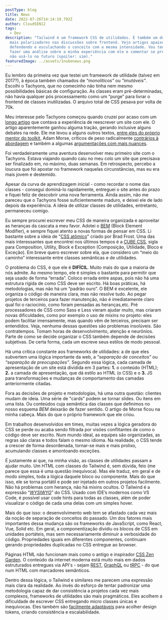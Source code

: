 ```yaml
---
postType: blog
title: News 
date: 2022-07-26T14:14:19.792Z
author: CloudSEN12
tags:
  - Dev
description: "Tailwind é um framework CSS de utilidades. É também um dos temas
  mais polarizadores nas discussões sobre frontend. Vejo artigos apaixonados
  defendendo e esculachando o conceito com a mesma intensidade. Vou tentar aqui
  fazer uma análise sobre a minha experiência com ele e comentar se pretendo ou
  não usá-lo no futuro (spoiler: sim)."
featuredImage: ../assets/1nubenews.png
---
```

Eu lembro da primeira vez que testei um framework de utilidade (talvez em 2017?), à época também chamados de *“monolíticos”* ou *"imutáveis"*. Escolhi o Tachyons, que no comecinho não tinha nem mesmo possibilidades básicas de configuração. As classes eram pré-determinadas, não havia qualquer pós processamento como um “purge” para livrar o frontend de classes inutilizadas. O arquivo total de CSS pesava por volta de 70k. 

Meu interesse pelo Tachyons começou quando cruzei por acaso com um [longo artigo](https://hackernoon.com/full-re-write-with-tachyons-and-functional-css-a-case-study-part-1-635ccb5fb00b) que contava a experiência de reescrever um site com ele. O artigo aparentemente ganhou alguma tração, gerando inclusive alguns debates na rede. Ele me levou a alguns outros textos, [entre eles do próprio mentor do toolkit](http://mrmrs.github.io/writing/scalable-css/), Adam Morse, críticos de peso radicalmente [contrários à abordagem](https://www.zeldman.com/2017/01/03/kiss-my-classname/) e também a algumas [argumentações com mais nuances](https://johnpolacek.medium.com/kiss-my-classname-a-counterpoint-3ca41f0aed1a).

Foi verdadeiramente uma aventura desenvolver meu primeiro site com o Tachyons. Estava viajando quando caiu no meu colo um site que precisava ser finalizado em, no máximo, duas semanas. Em retrospecto, percebo a loucura que foi apostar no framework naquelas circunstâncias, mas eu era mais jovem e destemido.

Apesar da curva de aprendizagem inicial - como recordar o nome das classes - consegui dominá-lo rapidamente, entreguei o site antes do prazo e fiquei feliz de descobrir uma nova ferramenta. Ainda assim, não me pareceu que o Tachyons fosse suficientemente maduro, e deixei ele de lado depois da experiência. A ideia de utilizar classes de utilidades, entretanto, permaneceu comigo.

Eu sempre procurei escrever meu CSS de maneira organizada e aproveitar as heranças da cascata a meu favor. Adotei o [BEM](http://getbem.com/introduction/) (Block Element Modifier), e sempre fiquei atento a novas formas de pensar em CSS. Li bastante sobre a ideia de "[CSS atômico](https://atomicdesign.bradfrost.com/)" criado por Brad Frost. Uma das mais interessantes que encontrei nos últimos tempos é a [CUBE CSS](https://cube.fyi/), sigla para Composition, Utility, Block e Exception (Composição, Utilidade, Bloco e Exceção). Em breve quero escrever sobre ela, que considero um “meio do caminho” interessante entre classes semânticas e de utilidades.

O problema do CSS, é que ele é **DIFÍCIL**. Muito mais do que a maioria de nós admite. Ao mesmo tempo, ele é simples o bastante para permitir que seja usado de forma “errada”. Coloco errada entre aspas, pois não há uma estrutura rígida de como CSS deve ser escrito. Há boas práticas, há metodologias, mas não há um “padrão ouro”. O BEM é excelente, ele organiza o código de maneira clara, mas não resolve tudo. Ao pegar projetos de terceiros para fazer manutenção, não é imediatamente claro qual foi o raciocínio, como foram pensadas as heranças,etc. Pré processadores de CSS como Sass e Less vieram ajudar muito, mas criaram novas dificuldades, como por exemplo o uso de mixins no projeto: eles podem facilitar imensamente, mas quando vêm de terceiros, precisam ser entendidos. Veja, nenhuma dessas questões são problemas insolúveis. São contratempos. Tomam horas de desenvolvimento, atenção e neurônios. Parte de como se decide organizar o CSS também depende de decisões subjetivas. De certa forma, cada um escreve seus estilos de modo pessoal.

Há uma crítica constante aos frameworks de utilidades: a de que eles subvertem uma lógica importante da web, a *“separação de conceitos”* ou *“separação de preocupações”*. Segundo essa lógica, cada camada de apresentação de um site está dividida em 3 partes: **1.** o conteúdo (HTML);  **2.** a camada de apresentação, que dá estilo ao HTML (o CSS) e o **3.** JS para transformações e mudanças de comportamento das camadas anteriormente citadas.

Fora as decisões de projeto e metodologias, há uma outra questão: clientes mudam de ideia. Uma série de "cards" podem se tornar slides. Ou itens em uma lista. Ou conteúdos cuja semântica das classes que definimos no nosso esquema *BEM* deixarão de fazer sentido. O artigo de Morse ficou na minha cabeça. Mais do que o próprio framework que ele criou. 

Em trabalhos desenvolvidos em times, muitas vezes a lógica geradora do CSS se perde ou acaba sendo filtrada por visões conflitantes de como o código deve ser escrito. Num mundo ideal, as equipes são organizadas, as regras são claras e todos falam o mesmo idioma. Na realidade, o CSS tende a crescer de forma desordenada, tornar-se mais e mais prolixo, acumulando classes e amontoando exceções.

É justamente aí que, na minha visão, as classes de utilidades passam a ajudar muito. Um HTML com classes do Tailwind é, sem dúvida, feio (me parece que essa é uma questão inequívoca). Mas ele traduz, em geral e de modo simples, toda a lógica daquele bloco ou componente. Mais do que isso, ele se torna portátil e pode ser injetado em outros projetos facilmente. Não há problemas com herança, não há mixins ocultos. O Tailwind é a expressão “*[WYSIWYG](https://pt.wikipedia.org/wiki/WYSIWYG)*” do CSS. Usado com IDE’s modernos como VS Code, é possível usar code hints para todas as classes, além de poder visualizar o código de cada uma delas com um simples hover. 

Mais do que isso: o desenvolvimento web tem se afastado cada vez mais da noção de separação de conceitos do passado. Um dos fatores mais importantes dessa mudança são os frameworks de JavaScript, como React, Vue, Solid etc. Em geral, a componentização dividiu os blocos de CSS em unidades portáteis, mas sem necessariamente diminuir a verbosidade do código. Propriedades iguais em diferentes componentes, continuam gerando propriedades duplicadas no CSS entregue ao browser.

Páginas HTML não funcionam mais como o antigo e inspirador [CSS Zen Garden](http://www.csszengarden.com/). O conteúdo da internet moderna está muito mais em dados estruturados entregues via API's - sejam [REST](https://developer.mozilla.org/pt-BR/docs/Glossary/REST), [GraphQL](https://graphql.org/) ou [tRPC](https://trpc.io/) - do que num HTML com marcadores semânticos.

Dentro dessa lógica, o Tailwind e similares me parecem uma expressão mais clara da realidade. Ao invés do esforço de tentar padronizar uma metodologia capaz de dar consistência a projetos cada vez mais complexos, frameworks de utilidades são mais pragmáticos. Eles acolhem a dificuldade de escrever CSS entregando micro classes únicas e inequívocas. Eles também são [facilmente adaptáveis](https://www.michaelmang.dev/blog/integrating-design-tokens-with-tailwind) para acolher design tokens, criando consistência e escalabilidade.